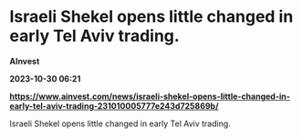# Israeli Shekel opens little changed in early Tel Aviv trading.
**AInvest**

**2023-10-30 06:21**

**https://www.ainvest.com/news/israeli-shekel-opens-little-changed-in-early-tel-aviv-trading-231010005777e243d725869b/**

Israeli Shekel opens little changed in early Tel Aviv trading.